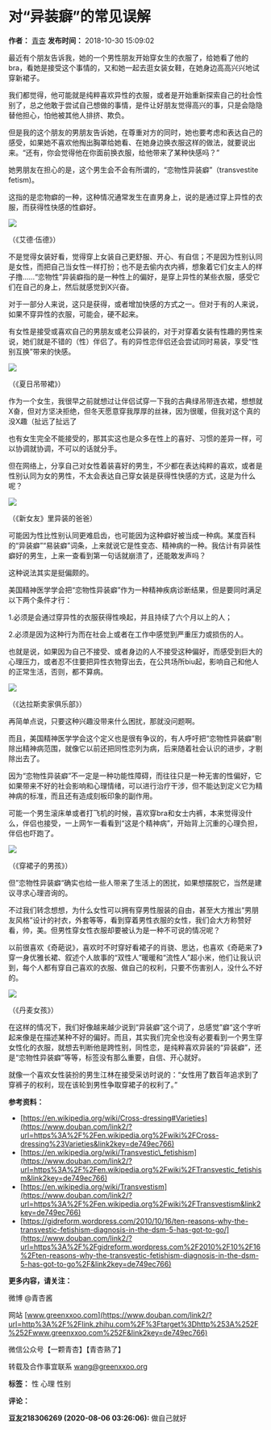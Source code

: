 # 对“异装癖”的常见误解

**作者：** [青杏](https://www.douban.com/people/greenxxoo/)
**发布时间：** 2018-10-30 15:09:02

最近有个朋友告诉我，她的一个男性朋友开始穿女生的衣服了，给她看了他的bra，看她是接受这个事情的，又和她一起去逛女装女鞋，在她身边高高兴兴地试穿新裙子。

我们都觉得，他可能就是纯粹喜欢异性的衣服，或者是开始重新探索自己的社会性别了，总之他敢于尝试自己想做的事情，是件让好朋友觉得高兴的事，只是会隐隐替他担心，怕他被其他人排挤、欺负。

但是我的这个朋友的男朋友告诉她，在尊重对方的同时，她也要考虑和表达自己的感受，如果她不喜欢他掏出胸罩给她看、在她身边换衣服这样的做法，就要说出来。“还有，你会觉得他在你面前换衣服，给他带来了某种快感吗？”

她男朋友在担心的是，这个男生会不会有所谓的，“恋物性异装癖”（transvestite fetism)。

这指的是恋物癖的一种，这种情况通常发生在直男身上，说的是通过穿上异性的衣服，而获得性快感的性癖好。

![](https://img1.doubanio.com/view/note/l/public/p55244029.webp)

（《艾德·伍德》）

不是觉得女装好看，觉得穿上女装自己更舒服、开心、有自信；不是因为性别认同是女性，而把自己当女性一样打扮；也不是去偷内衣内裤，想象着它们女主人的样子撸……“恋物性”异装癖指的是一种性上的偏好，是穿上异性的某些衣服，感受它们在自己的身上，然后就感觉到X兴奋。

对于一部分人来说，这只是获得，或者增加快感的方式之一。但对于有的人来说，如果不穿异性的衣服，可能会，硬不起来。

有女性是接受或喜欢自己的男朋友或老公异装的，对于对穿着女装有性趣的男性来说，她们就是不错的（性）伴侣了。有的异性恋伴侣还会尝试同时易装，享受“性别互换”带来的快感。

![](https://img1.doubanio.com/view/note/l/public/p55244030.webp)

（《夏日吊带裙》）

作为一个女生，我很早之前就想过让伴侣试穿一下我的古典绿吊带连衣裙，想想就X奋，但对方坚决拒绝，但冬天愿意穿我厚厚的丝袜，因为很暖，但我对这个真的没X趣（扯远了扯远了

也有女生完全不能接受的，那其实这也是众多在性上的喜好、习惯的差异一样，可以协调就协调，不可以的话就分手。

但在网络上，分享自己对女性着装喜好的男生，不少都在表达纯粹的喜欢，或者是性别认同为女的男性，不太会表达自己穿女装是获得性快感的方式，这是为什么呢？

![](https://img2.doubanio.com/view/note/l/public/p55244031.webp)

（《新女友》里异装的爸爸）

可能因为性比性别认同更难启齿，也可能因为这种癖好被当成一种病。某度百科的“异装癖”“易装癖”词条，上来就说它是性变态、精神病的一种。我估计有异装性癖好的男生，上来一查看到第一句话就崩溃了，还能敢发声吗？

这种说法其实是挺偏颇的。

美国精神医学学会把“恋物性异装癖”作为一种精神疾病诊断结果，但是要同时满足以下两个条件才行：

1.必须是会通过穿异性的衣服获得性唤起，并且持续了六个月以上的人；

2.必须是因为这种行为而在社会上或者在工作中感觉到严重压力或损伤的人。

也就是说，如果因为自己不接受、或者身边的人不接受这种偏好，而感受到巨大的心理压力，或者忍不住要把异性衣物穿出去，在公共场所biu起，影响自己和他人的正常生活，否则，都不算病。

![](https://img3.doubanio.com/view/note/l/public/p55244033.webp)

（《达拉斯卖家俱乐部》）

再简单点说，只要这种兴趣没带来什么困扰，那就没问题啊。

而且，美国精神医学学会这个定义也是很有争议的，有人呼吁把“恋物性异装癖”剔除出精神病范围，就像它以前还把同性恋列为病，后来随着社会认识的进步，才剔除出去了。

因为“恋物性异装癖”不一定是一种功能性障碍，而往往只是一种无害的性偏好，它如果带来不好的社会影响和心理情绪，可以进行治疗干涉，但不能达到定义它为精神病的标准，而且还有造成刻板印象的副作用。

可能一个男生滚床单或者打飞机的时候，喜欢穿bra和女士内裤，本来觉得没什么，伴侣也接受，一上网乍一看看到“这是个精神病”，开始背上沉重的心理负担，伴侣也吓跑了。

![](https://img9.doubanio.com/view/note/l/public/p55244034.webp)

（《穿裙子的男孩》）

但”恋物性异装癖“确实也给一些人带来了生活上的困扰，如果想摆脱它，当然是建议寻求心理咨询的。

不过我们转念想想，为什么女性可以拥有穿男性服装的自由，甚至大方推出“男朋友风格”设计的衬衣，外套等等，看到穿着男性衣服的女性，我们会大方称赞好看，帅，美。但男性穿女性衣服却要被认为是一种不可说的情况呢？

以前很喜欢《奇葩说》，喜欢时不时穿好看裙子的肖骁、思达，也喜欢《奇葩来了》穿一身优雅长裙、叙述个人故事的“双性人”暖暖和“流性人”超小米，他们让我认识到，每个人都有穿自己喜欢的衣服、做自己的权利，只要不伤害别人，没什么不好的。

![](https://img9.doubanio.com/view/note/l/public/p55244035.webp)

（《丹麦女孩》）

在这样的情况下，我们好像越来越少说到“异装癖”这个词了，总感觉”癖“这个字听起来像是在描述某种不好的偏好。而且，其实我们完全也没有必要看到一个男生穿女性化的衣服，就想去判断他是跨性别，同性恋，是纯粹喜欢异装的“异装癖”，还是“恋物性异装癖”等等，标签没有那么重要，自信、开心就好。

就像一个喜欢女性装扮的男生江林在接受采访时说的：“女性用了数百年追求到了穿裤子的权利，现在该轮到男性争取穿裙子的权利了。”

**参考资料：**

*   [https://en.wikipedia.org/wiki/Cross-dressing#Varieties](https://www.douban.com/link2/?url=https%3A%2F%2Fen.wikipedia.org%2Fwiki%2FCross-dressing%23Varieties&link2key=de749ec766)
*   [https://en.wikipedia.org/wiki/Transvestic\_fetishism](https://www.douban.com/link2/?url=https%3A%2F%2Fen.wikipedia.org%2Fwiki%2FTransvestic_fetishism&link2key=de749ec766)
*   [https://en.wikipedia.org/wiki/Transvestism](https://www.douban.com/link2/?url=https%3A%2F%2Fen.wikipedia.org%2Fwiki%2FTransvestism&link2key=de749ec766)
*   [https://gidreform.wordpress.com/2010/10/16/ten-reasons-why-the-transvestic-fetishism-diagnosis-in-the-dsm-5-has-got-to-go/](https://www.douban.com/link2/?url=https%3A%2F%2Fgidreform.wordpress.com%2F2010%2F10%2F16%2Ften-reasons-why-the-transvestic-fetishism-diagnosis-in-the-dsm-5-has-got-to-go%2F&link2key=de749ec766)

**更多内容，请关注：**

微博 @青杏酱

网站 [www.greenxxoo.com](https://www.douban.com/link2/?url=http%3A%2F%2Flink.zhihu.com%2F%3Ftarget%3Dhttp%253A%252F%252Fwww.greenxxoo.com%252F&link2key=de749ec766)

微信公众号【一颗青杏】【青杏熟了】

转载及合作事宜联系 wang@greenxxoo.org

**标签：** 性 心理 性别

**评论：**

**豆友218306269 (2020-08-06 03:26:06):** 做自己就好

